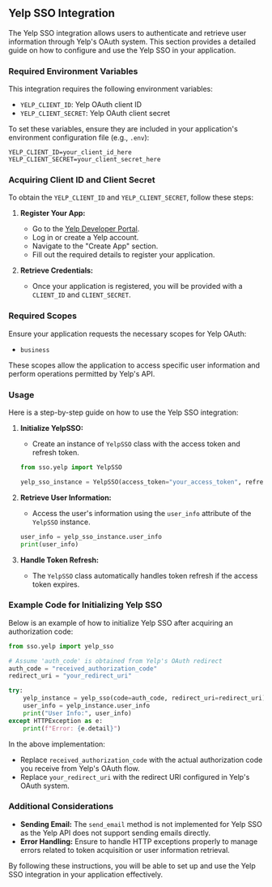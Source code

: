 ## Yelp SSO Integration

The Yelp SSO integration allows users to authenticate and retrieve user information through Yelp's OAuth system. This section provides a detailed guide on how to configure and use the Yelp SSO in your application. 

### Required Environment Variables

This integration requires the following environment variables:

- `YELP_CLIENT_ID`: Yelp OAuth client ID
- `YELP_CLIENT_SECRET`: Yelp OAuth client secret

To set these variables, ensure they are included in your application's environment configuration file (e.g., `.env`):

```plaintext
YELP_CLIENT_ID=your_client_id_here
YELP_CLIENT_SECRET=your_client_secret_here
```

### Acquiring Client ID and Client Secret

To obtain the `YELP_CLIENT_ID` and `YELP_CLIENT_SECRET`, follow these steps:

1. **Register Your App:**
    - Go to the [Yelp Developer Portal](https://www.yelp.com/developers/v3/get_started).
    - Log in or create a Yelp account.
    - Navigate to the "Create App" section.
    - Fill out the required details to register your application.

2. **Retrieve Credentials:**
    - Once your application is registered, you will be provided with a `CLIENT_ID` and `CLIENT_SECRET`.

### Required Scopes

Ensure your application requests the necessary scopes for Yelp OAuth:

- `business`

These scopes allow the application to access specific user information and perform operations permitted by Yelp's API.

### Usage

Here is a step-by-step guide on how to use the Yelp SSO integration:

1. **Initialize YelpSSO:**
    - Create an instance of `YelpSSO` class with the access token and refresh token.

    ```python
    from sso.yelp import YelpSSO

    yelp_sso_instance = YelpSSO(access_token="your_access_token", refresh_token="your_refresh_token")
    ```

2. **Retrieve User Information:**
    - Access the user's information using the `user_info` attribute of the `YelpSSO` instance.

    ```python
    user_info = yelp_sso_instance.user_info
    print(user_info)
    ```

3. **Handle Token Refresh:**
    - The `YelpSSO` class automatically handles token refresh if the access token expires.

### Example Code for Initializing Yelp SSO

Below is an example of how to initialize Yelp SSO after acquiring an authorization code:

```python
from sso.yelp import yelp_sso

# Assume 'auth_code' is obtained from Yelp's OAuth redirect
auth_code = "received_authorization_code"
redirect_uri = "your_redirect_uri"

try:
    yelp_instance = yelp_sso(code=auth_code, redirect_uri=redirect_uri)
    user_info = yelp_instance.user_info
    print("User Info:", user_info)
except HTTPException as e:
    print(f"Error: {e.detail}")
```

In the above implementation:
- Replace `received_authorization_code` with the actual authorization code you receive from Yelp's OAuth flow.
- Replace `your_redirect_uri` with the redirect URI configured in Yelp's OAuth system.

### Additional Considerations

- **Sending Email:** The `send_email` method is not implemented for Yelp SSO as the Yelp API does not support sending emails directly.
- **Error Handling:** Ensure to handle HTTP exceptions properly to manage errors related to token acquisition or user information retrieval.

By following these instructions, you will be able to set up and use the Yelp SSO integration in your application effectively.